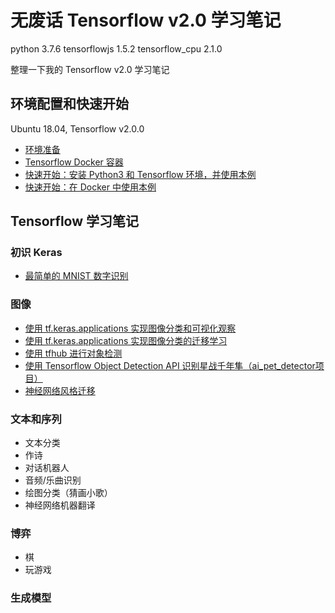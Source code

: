 # 无废话 Tensorflow v2.0 学习笔记

python 3.7.6
tensorflowjs 1.5.2
tensorflow_cpu 2.1.0

整理一下我的 Tensorflow v2.0 学习笔记

## 环境配置和快速开始 

Ubuntu 18.04, Tensorflow v2.0.0

* [环境准备](notes/1_environment.md)
* [Tensorflow Docker 容器](notes/2_environment_docker.md)
* [快速开始：安装 Python3 和 Tensorflow 环境，并使用本例](notes/3_environment_tf.md)
* [快速开始：在 Docker 中使用本例](notes/4_run_in_docker.md)

## Tensorflow 学习笔记

### 初识 Keras

* [最简单的 MNIST 数字识别](notes/study_keras/1_hello_mnist.md)

### 图像

* [使用 tf.keras.applications 实现图像分类和可视化观察](notes/study_keras/2_hello_keras_applications.md)
* [使用 tf.keras.applications 实现图像分类的迁移学习](notes/study_keras/3_hello_transfer_learning.md)
* [使用 tfhub 进行对象检测](notes/study_keras/4_hello_tfhub.md)
* [使用 Tensorflow Object Detection API 识别星战千年隼（ai_pet_detector项目）](https://github.com/iascchen/ai_pet_detector)
* [神经网络风格迁移](notes/study_keras/5_hello_style_transfer.md)

### 文本和序列

* 文本分类
* 作诗
* 对话机器人
* 音频/乐曲识别
* 绘图分类（猜画小歌）
* 神经网络机器翻译

### 博弈

* 棋
* 玩游戏

### 生成模型





